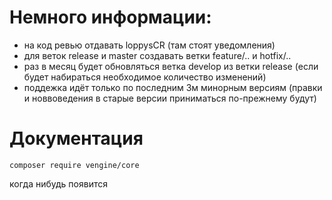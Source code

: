 # Немного информации:
- на код ревью отдавать loppysCR (там стоят уведомления)
- для веток release и master создавать ветки feature/.. и hotfix/..
- раз в месяц будет обновляться ветка develop из ветки release (если будет набираться необходимое количество изменений)
- поддежка идёт только по последним 3м минорным версиям (правки и новвоведения в старые версии приниматься по-прежнему будут)

# Документация

`composer require vengine/core`

когда нибудь появится
